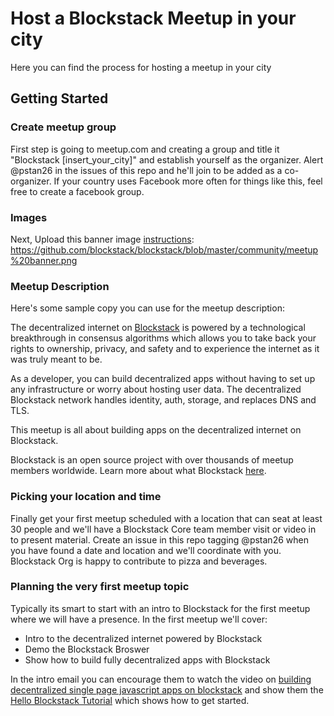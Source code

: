 # Host a Blockstack Meetup in your city

Here you can find the process for hosting a meetup in your city

## Getting Started

### Create meetup group 
First step is going to meetup.com and creating a group and title it "Blockstack [insert_your_city]" and establish yourself as the organizer. Alert @pstan26 in the issues of this repo and he'll join to be added as a co-organizer. If your country uses Facebook more often for things like this, feel free to create a facebook group.

### Images
Next, Upload this banner image [instructions](https://www.meetup.com/help/article/604334/): https://github.com/blockstack/blockstack/blob/master/community/meetup%20banner.png


### Meetup Description
Here's some sample copy you can use for the meetup description:

The decentralized internet on [Blockstack](https://blockstack.org/) is powered by a technological breakthrough in consensus algorithms which allows you to take back your rights to ownership, privacy, and safety and to experience the internet as it was truly meant to be.

As a developer, you can build decentralized apps without having to set up any infrastructure or worry about hosting user data. The decentralized Blockstack network handles identity, auth, storage, and replaces DNS and TLS.

This meetup is all about building apps on the decentralized internet on Blockstack.

Blockstack is an open source project with over thousands of meetup members worldwide. Learn more about what Blockstack [here](https://blockstack.org/intro).

### Picking your location and time
Finally get your first meetup scheduled with a location that can seat at least 30 people and we'll have a Blockstack Core team member visit or video in to present material. Create an issue in this repo tagging @pstan26 when you have found a date and location and we'll coordinate with you. Blockstack Org is happy to contribute to pizza and beverages.


### Planning the very first meetup topic
Typically its smart to start with an intro to Blockstack for the first meetup where we will have a presence. In the first meetup we'll cover:
- Intro to the decentralized internet powered by Blockstack
- Demo the Blockstack Broswer
- Show how to build fully decentralized apps with Blockstack

In the intro email you can encourage them to watch the video on [building decentralized single page javascript apps on blockstack](https://pusher.com/sessions/meetup/js-monthly-london/decentralizing-the-internet-with-serverless-single-page-javascript-apps) and show them the [Hello Blockstack Tutorial](https://blockstack.org/tutorials/hello-blockstack) which shows how to get started.


